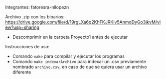 Integrantes: fatoresra-nilopezn

Archivo .zip con los binarios: https://drive.google.com/file/d/19rgLXa6q2KhFKJRKiv5AnmoDyGo3jkvM/view?usp=sharing
- Descomprimir en la carpeta Proyecto1 antes de ejecutar

Instrucciones de uso:
- Comando `make` para compilar y ejecutar los programas
- Comando `make indexarArchivo` para indexar un .csv previamente nombrado `archivo.csv`, en caso de que se quiera usar un archivo diferente
